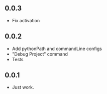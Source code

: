 ## 0.0.3
* Fix activation

## 0.0.2
* Add pythonPath and commandLine configs
* "Debug Project" command
* Tests

## 0.0.1
* Just work.
